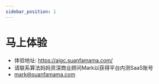 ```yaml
---
sidebar_position: 1
---
```


# 马上体验

* 体验地址: https://aigc.suanfamama.com/
* 请联系算法妈妈资深商业顾问Mark以获得平台内测SaaS账号
* mark@suanfamama.com